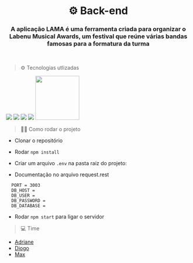 <h1 align="center"> ⚙ Back-end</h1>
<h3 align="center">A aplicação LAMA é uma ferramenta criada para organizar o Labenu Musical Awards, um festival que reúne várias bandas famosas para a formatura da turma</h3>
<br/>

> ⚙ Tecnologias utlizadas
<img src="https://img.shields.io/badge/TypeScript-007ACC?style=for-the-badge&logo=typescript&logoColor=white"/>
<img src="https://img.shields.io/badge/Node.js-43853D?style=for-the-badge&logo=node.js&logoColor=white"/>
<img src="https://img.shields.io/badge/Express.js-404D59?style=for-the-badge"/>
<img src="https://img.shields.io/badge/MySQL-00000F?style=for-the-badge&logo=mysql&logoColor=white"/>
<img width="120" src="https://i.imgur.com/cHPBwpV.png"/>

<br/>

> 👨‍💻 Como rodar o projeto 
  
* Clonar o repositório
  
* Rodar `npm install`
  
* Criar um arquivo `.env` na pasta raiz do projeto:

* Documentação no arquivo request.rest
  
 ``` 
   PORT = 3003
   DB_HOST = 
   DB_USER = 
   DB_PASSWORD = 
   DB_DATABASE = 
```

* Rodar `npm start` para ligar o servidor

>  💻 Time

* [Adriane](https://github.com/adrianegonaves)
* [Diogo](https://github.com/DiogoB0mfim)
* [Max](https://github.com/maxranholi) 
